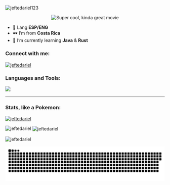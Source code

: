 <img src="https://komarev.com/ghpvc/?username=jeftedariel123&label=Profile%20views&color=0e75b6&style=flat" alt="jeftedariel123" /> </p>
<p align="center">
  <img src="https://media.giphy.com/media/l41JQAOSwDqTAi54A/giphy.gif?raw=true" alt="Super cool, kinda great movie"/>
</p>


- 🎈 Lang **ESP/ENG**
- 🕶️ I’m from **Costa Rica**
- 🌱 I’m currently learning **Java** & **Rust**
<h3 align="left">Connect with me:</h3>
<p align="left">
<a href="https://instagram.com/jeftedariel" target="blank"><img align="center" src="https://raw.githubusercontent.com/rahuldkjain/github-profile-readme-generator/master/src/images/icons/Social/instagram.svg" alt="jeftedariel" height="30" width="40" /></a>
</p>



<h3 align="left">Languages and Tools:</h3>

![](https://skillicons.dev/icons?i=js,java,python,go,html,css,mongodb,mysql,sqlite,linux,arch,git,docker,bash,md,regex,neovim,nodejs,bootstrap,astro,react,cloudflare,vite,&perline=6)

<hr>
<h3 align="left">Stats, like a Pokemon:</h3>
<p align="left"> <a href="https://github.com/ryo-ma/github-profile-trophy"><img src="https://github-profile-trophy.vercel.app/?username=jeftedariel" alt="jeftedariel" /></a> </p>

<p><img align="left" src="https://github-readme-stats.vercel.app/api/top-langs?username=jeftedariel&show_icons=true&locale=en&hide=html&langs_count=6" alt="jeftedariel" /></p>
<p>&nbsp;<img align="center" src="https://github-readme-stats.vercel.app/api?username=jeftedariel&show_icons=true&locale=en" alt="jeftedariel" /></p>

<p><img align="center" src="https://github-readme-streak-stats.herokuapp.com/?user=jeftedariel&" alt="jeftedariel" /></p>

<a href=#><img src="contributions.svg"></a>
